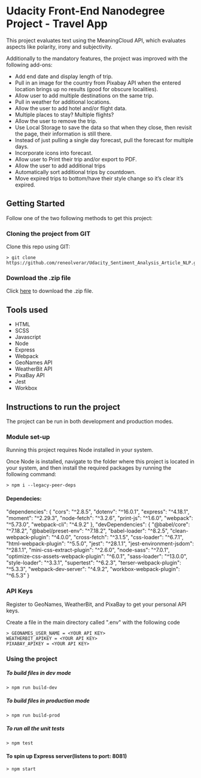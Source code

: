 # Udacity Front-End Nanodegree Project - Travel App

This project evaluates text using the MeaningCloud API, which evaluates aspects like polarity, irony and subjectivity.

Additionally to the mandatory features, the project was improved with the following add-ons:
* Add end date and display length of trip.
* Pull in an image for the country from Pixabay API when the entered location brings up no results (good for obscure localities).
* Allow user to add multiple destinations on the same trip.
* Pull in weather for additional locations.
* Allow the user to add hotel and/or flight data.
* Multiple places to stay? Multiple flights?
* Allow the user to remove the trip.
* Use Local Storage to save the data so that when they close, then revisit the page, their information is still there.
* Instead of just pulling a single day forecast, pull the forecast for multiple days.
* Incorporate icons into forecast.
* Allow user to Print their trip and/or export to PDF.
* Allow the user to add additional trips
* Automatically sort additional trips by countdown.
* Move expired trips to bottom/have their style change so it’s clear it’s expired.

## Getting Started

Follow one of the two following methods to get this project:

### Cloning the project from GIT
Clone this repo using GIT:

```
> git clone https://github.com/reneolverar/Udacity_Sentiment_Analysis_Article_NLP.git

```

### Download the .zip file
Click [here](https://github.com/reneolverar/Udacity_Sentiment_Analysis_Article_NLP/archive/refs/heads/main.zip) to download the .zip file.

## Tools used
* HTML
* SCSS
* Javascript
* Node
* Express
* Webpack
* GeoNames API
* WeatherBit API
* PixaBay API
* Jest
* Workbox

## Instructions to run the project

The project can be run in both development and production modes.

### Module set-up

Running this project requires Node installed in your system.

Once Node is installed, navigate to the folder where this project is located in your system, and then install the required packages by running the following command:

```
> npm i --legacy-peer-deps

```

#### Dependecies:

"dependencies": {
    "cors": "^2.8.5",
    "dotenv": "^16.0.1",
    "express": "^4.18.1",
    "moment": "^2.29.3",
    "node-fetch": "^3.2.6",
    "print-js": "^1.6.0",
    "webpack": "^5.73.0",
    "webpack-cli": "^4.9.2"
  },
  "devDependencies": {
    "@babel/core": "^7.18.2",
    "@babel/preset-env": "^7.18.2",
    "babel-loader": "^8.2.5",
    "clean-webpack-plugin": "^4.0.0",
    "cross-fetch": "^3.1.5",
    "css-loader": "^6.7.1",
    "html-webpack-plugin": "^5.5.0",
    "jest": "^28.1.1",
    "jest-environment-jsdom": "^28.1.1",
    "mini-css-extract-plugin": "^2.6.0",
    "node-sass": "^7.0.1",
    "optimize-css-assets-webpack-plugin": "^6.0.1",
    "sass-loader": "^13.0.0",
    "style-loader": "^3.3.1",
    "supertest": "^6.2.3",
    "terser-webpack-plugin": "^5.3.3",
    "webpack-dev-server": "^4.9.2",
    "workbox-webpack-plugin": "^6.5.3"
  }

### API Keys

Register to GeoNames, WeatherBit, and PixaBay to get your personal API keys.

Create a file in the main directory called ".env" with the following code

```
> GEONAMES_USER_NAME = <YOUR API KEY>
WEATHERBIT_APIKEY = <YOUR API KEY>
PIXABAY_APIKEY = <YOUR API KEY>

```

### Using the project

##### To build files in dev mode
```
> npm run build-dev

```

##### To build files in production mode
```
> npm run build-prod

```

##### To run all the unit tests
```
> npm test

```

#### To spin up Express server(listens to port: 8081)
```
> npm start

```